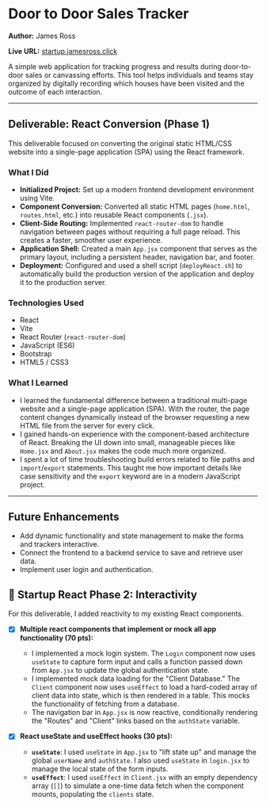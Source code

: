 # Door to Door Sales Tracker

**Author:** James Ross

**Live URL:** [startup.jamesross.click](https://startup.jamesross.click)

A simple web application for tracking progress and results during door-to-door sales or canvassing efforts. This tool helps individuals and teams stay organized by digitally recording which houses have been visited and the outcome of each interaction.

---
## Deliverable: React Conversion (Phase 1)

This deliverable focused on converting the original static HTML/CSS website into a single-page application (SPA) using the React framework.

### What I Did
* **Initialized Project:** Set up a modern frontend development environment using Vite.
* **Component Conversion:** Converted all static HTML pages (`home.html`, `routes.html`, etc.) into reusable React components (`.jsx`).
* **Client-Side Routing:** Implemented `react-router-dom` to handle navigation between pages without requiring a full page reload. This creates a faster, smoother user experience.
* **Application Shell:** Created a main `App.jsx` component that serves as the primary layout, including a persistent header, navigation bar, and footer.
* **Deployment:** Configured and used a shell script (`deployReact.sh`) to automatically build the production version of the application and deploy it to the production server.

### Technologies Used
* React
* Vite
* React Router (`react-router-dom`)
* JavaScript (ES6)
* Bootstrap
* HTML5 / CSS3

### What I Learned
* I learned the fundamental difference between a traditional multi-page website and a single-page application (SPA). With the router, the page content changes dynamically instead of the browser requesting a new HTML file from the server for every click.
* I gained hands-on experience with the component-based architecture of React. Breaking the UI down into small, manageable pieces like `Home.jsx` and `About.jsx` makes the code much more organized.
* I spent a lot of time troubleshooting build errors related to file paths and `import`/`export` statements. This taught me how important details like case sensitivity and the `export` keyword are in a modern JavaScript project.

---
## Future Enhancements

* Add dynamic functionality and state management to make the forms and trackers interactive.
* Connect the frontend to a backend service to save and retrieve user data.
* Implement user login and authentication.

## 🚀 Startup React Phase 2: Interactivity

For this deliverable, I added reactivity to my existing React components.

- [x] **Multiple react components that implement or mock all app functionality (70 pts):**
    - I implemented a mock login system. The `Login` component now uses `useState` to capture form input and calls a function passed down from `App.jsx` to update the global authentication state.
    - I implemented mock data loading for the "Client Database." The `Client` component now uses `useEffect` to load a hard-coded array of client data into state, which is then rendered in a table. This mocks the functionality of fetching from a database.
    - The navigation bar in `App.jsx` is now reactive, conditionally rendering the "Routes" and "Client" links based on the `authState` variable.

- [x] **React useState and useEffect hooks (30 pts):**
    - **`useState`**: I used `useState` in `App.jsx` to "lift state up" and manage the global `userName` and `authState`. I also used `useState` in `login.jsx` to manage the local state of the form inputs.
    - **`useEffect`**: I used `useEffect` in `Client.jsx` with an empty dependency array (`[]`) to simulate a one-time data fetch when the component mounts, populating the `clients` state.
